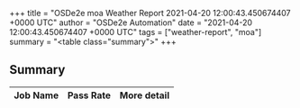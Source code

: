 +++
title = "OSDe2e moa Weather Report 2021-04-20 12:00:43.450674407 +0000 UTC"
author = "OSDe2e Automation"
date = "2021-04-20 12:00:43.450674407 +0000 UTC"
tags = ["weather-report", "moa"]
summary = "<table class=\"summary\"></table>"
+++
## Summary

| Job Name | Pass Rate | More detail |
|----------|-----------|-------------|



